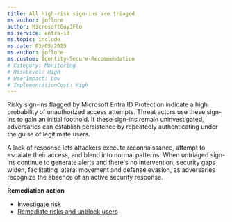 ```yaml
---
title: All high-risk sign-ins are triaged
ms.author: joflore
author: MicrosoftGuyJFlo
ms.service: entra-id
ms.topic: include
ms.date: 03/05/2025
ms.author: joflore
ms.custom: Identity-Secure-Recommendation
# Category: Monitoring
# RiskLevel: High
# UserImpact: Low
# ImplementationCost: High
---
```

Risky sign-ins flagged by Microsoft Entra ID Protection indicate a high probability of unauthorized access attempts. Threat actors use these sign-ins to gain an initial foothold. If these sign-ins remain uninvestigated, adversaries can establish persistence by repeatedly authenticating under the guise of legitimate users. 

A lack of response lets attackers execute reconnaissance, attempt to escalate their access, and blend into normal patterns. When untriaged sign-ins continue to generate alerts and there's no intervention, security gaps widen, facilitating lateral movement and defense evasion, as adversaries recognize the absence of an active security response.

**Remediation action**

- [Investigate risk](/entra/id-protection/howto-identity-protection-investigate-risk)
- [Remediate risks and unblock users](/entra/id-protection/howto-identity-protection-remediate-unblock)
